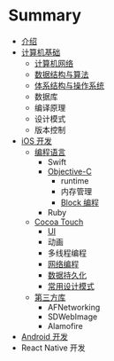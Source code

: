 # Summary

* [介绍](README.md)
* [计算机基础](chapter1.md)
  * [计算机网络](chapter1/ji-suan-ji-wang-luo.md)
  * [数据结构与算法](chapter1/shu-ju-jie-gou-yu-suan-fa.md)
  * [体系结构与操作系统](chapter1/ti-xi-jie-gou-yu-cao-zuo-xi-tong.md)
  * 数据库
  * 编译原理
  * 设计模式
  * 版本控制
* [iOS 开发](ios-kai-fa.md)
  * [编程语言](ios-kai-fa/bian-cheng-yu-yan.md)
    * Swift
    * [Objective-C](ios-kai-fa/bian-cheng-yu-yan/objective-c.md)
      * runtime
      * 内存管理
      * [Block 编程](ios-kai-fa/bian-cheng-yu-yan/objective-c/block.md)
    * Ruby
  * [Cocoa Touch](ios-kai-fa/cocoa-touch.md)
    * [UI](ios-kai-fa/cocoa-touch/ui.md)
    * 动画
    * 多线程编程
    * [网络编程](ios-kai-fa/cocoa-touch/wang-luo-bian-cheng.md)
    * [数据持久化](ios-kai-fa/cocoa-touch/shu-ju-chi-jiu-hua.md)
    * [常用设计模式](ios-kai-fa/cocoa-touch/chang-yong-she-ji-mo-shi.md)
  * [第三方库](ios-kai-fa/di-san-fang-ku.md)
    * AFNetworking
    * SDWebImage
    * Alamofire
* [Android 开发](android-kai-fa.md)
* React Native 开发

